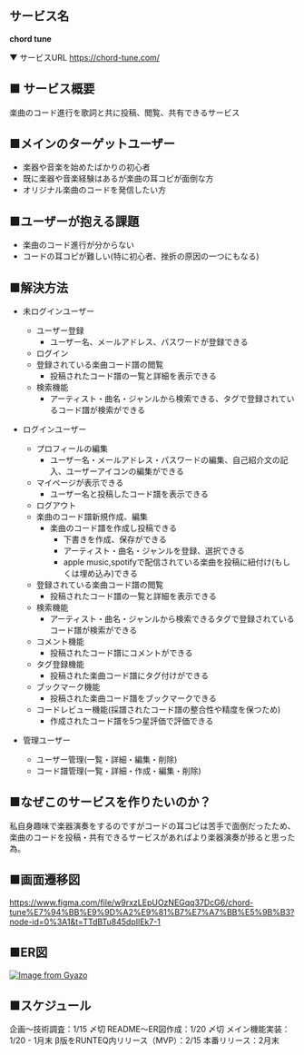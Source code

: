## サービス名
**chord tune**

▼ サービスURL
https://chord-tune.com/

## ■ サービス概要
楽曲のコード進行を歌詞と共に投稿、閲覧、共有できるサービス

## ■メインのターゲットユーザー
- 楽器や音楽を始めたばかりの初心者
- 既に楽器や音楽経験はあるが楽曲の耳コピが面倒な方
- オリジナル楽曲のコードを発信したい方

## ■ユーザーが抱える課題
- 楽曲のコード進行が分からない
- コードの耳コピが難しい(特に初心者、挫折の原因の一つにもなる)

## ■解決方法

- 未ログインユーザー
  - ユーザー登録
    - ユーザー名、メールアドレス、パスワードが登録できる
  - ログイン
  - 登録されている楽曲コード譜の閲覧
    - 投稿されたコード譜の一覧と詳細を表示できる
  - 検索機能
    - アーティスト・曲名・ジャンルから検索できる、タグで登録されているコード譜が検索ができる

- ログインユーザー
  - プロフィールの編集
    - ユーザー名・メールアドレス・パスワードの編集、自己紹介文の記入、ユーザーアイコンの編集ができる
  - マイページが表示できる
    - ユーザー名と投稿したコード譜を表示できる
  - ログアウト
  - 楽曲のコード譜新規作成、編集
    - 楽曲のコード譜を作成し投稿できる
	  - 下書きを作成、保存ができる
	  - アーティスト・曲名・ジャンルを登録、選択できる
	  - apple music,spotifyで配信されている楽曲を投稿に紐付け(もしくは埋め込み)できる
  - 登録されている楽曲コード譜の閲覧
    - 投稿されたコード譜の一覧と詳細を表示できる
  - 検索機能
    - アーティスト・曲名・ジャンルから検索できるタグで登録されているコード譜が検索ができる
  - コメント機能
    - 投稿されたコード譜にコメントができる
  - タグ登録機能
    - 投稿された楽曲コード譜にタグ付けができる
  - ブックマーク機能
    - 投稿された楽曲コード譜をブックマークできる
  - コードレビュー機能(採譜されたコード譜の整合性や精度を保つため)
    - 作成されたコード譜を5つ星評価で評価できる

- 管理ユーザー
  - ユーザー管理(一覧・詳細・編集・削除)
  - コード譜管理(一覧・詳細・作成・編集・削除)

## ■なぜこのサービスを作りたいのか？
私自身趣味で楽器演奏をするのですがコードの耳コピは苦手で面倒だったため、
楽曲のコードを投稿・共有できるサービスがあればより楽器演奏が捗ると思った為。

## ■画面遷移図
https://www.figma.com/file/w9rxzLEpUOzNEGqq37DcG6/chord-tune%E7%94%BB%E9%9D%A2%E9%81%B7%E7%A7%BB%E5%9B%B3?node-id=0%3A1&t=TTdBTu845dpIlEk7-1

## ■ER図
[![Image from Gyazo](https://i.gyazo.com/ec677f7fa917f4a1ed15d2d1c16f8314.png)](https://gyazo.com/ec677f7fa917f4a1ed15d2d1c16f8314)

## ■スケジュール
企画〜技術調査：1/15 〆切
README〜ER図作成：1/20 〆切
メイン機能実装：1/20 - 1月末
β版をRUNTEQ内リリース（MVP）：2/15
本番リリース：2月末
